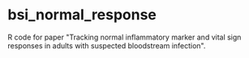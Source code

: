 # bsi_normal_response

R code for paper "Tracking normal inflammatory marker and vital sign responses in adults with suspected bloodstream infection".